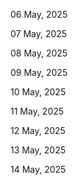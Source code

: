 06 May, 2025

07 May, 2025

08 May, 2025

09 May, 2025

10 May, 2025

11 May, 2025

12 May, 2025

13 May, 2025

14 May, 2025